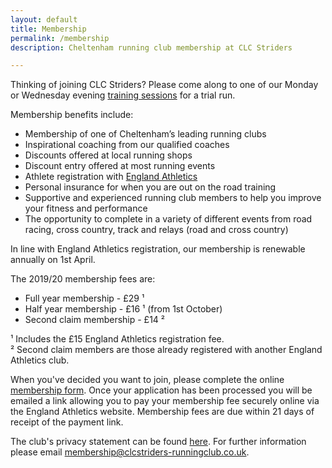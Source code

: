 ```yaml
---
layout: default
title: Membership
permalink: /membership
description: Cheltenham running club membership at CLC Striders

---
```


Thinking of joining CLC Striders? Please come along to one of our Monday or Wednesday evening [training sessions](/training) for a trial run.

Membership benefits include:

- Membership of one of Cheltenham’s leading running clubs
- Inspirational coaching from our qualified coaches
- Discounts offered at local running shops
- Discount entry offered at most running events
- Athlete registration with [England Athletics](https://www.englandathletics.org/athletics-and-running/athlete-registration/)
- Personal insurance for when you are out on the road training
- Supportive and experienced running club members to help you improve your fitness and performance
- The opportunity to complete in a variety of different events from road racing, cross country, track and relays (road and cross country)

In line with England Athletics registration, our membership is renewable annually on 1st April.

The 2019/20 membership fees are:

- Full year membership - £29 &#x00B9;
- Half year membership - £16 &#x00B9; (from 1st October)
- Second claim membership - £14 &#x00B2;

&#x00B9; Includes the £15 England Athletics registration fee.  
&#x00B2; Second claim members are those already registered with another England Athletics club.

When you've decided you want to join, please complete the online [membership form](/membership-form). Once your application has been processed you will be emailed a link allowing you to pay your membership fee securely online via the England Athletics website. Membership fees are due within 21 days of receipt of the payment link. 

The club's privacy statement can be found [here](/privacy). For further information please email <membership@clcstriders-runningclub.co.uk>.
